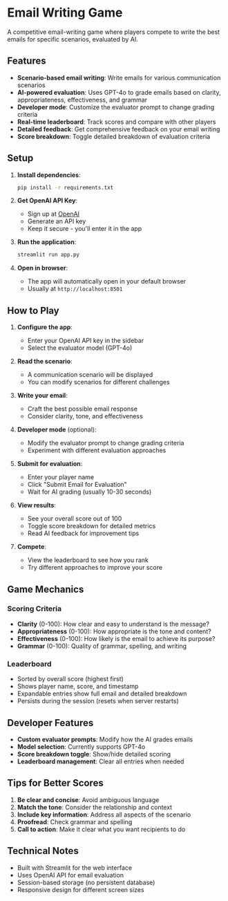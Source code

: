 # Email Writing Game

A competitive email-writing game where players compete to write the best emails for specific scenarios, evaluated by AI.

## Features

- **Scenario-based email writing**: Write emails for various communication scenarios
- **AI-powered evaluation**: Uses GPT-4o to grade emails based on clarity, appropriateness, effectiveness, and grammar  
- **Developer mode**: Customize the evaluator prompt to change grading criteria
- **Real-time leaderboard**: Track scores and compare with other players
- **Detailed feedback**: Get comprehensive feedback on your email writing
- **Score breakdown**: Toggle detailed breakdown of evaluation criteria

## Setup

1. **Install dependencies**:
   ```bash
   pip install -r requirements.txt
   ```

2. **Get OpenAI API Key**:
   - Sign up at [OpenAI](https://platform.openai.com/)
   - Generate an API key
   - Keep it secure - you'll enter it in the app

3. **Run the application**:
   ```bash
   streamlit run app.py
   ```

4. **Open in browser**:
   - The app will automatically open in your default browser
   - Usually at `http://localhost:8501`

## How to Play

1. **Configure the app**:
   - Enter your OpenAI API key in the sidebar
   - Select the evaluator model (GPT-4o)

2. **Read the scenario**:
   - A communication scenario will be displayed
   - You can modify scenarios for different challenges

3. **Write your email**:
   - Craft the best possible email response
   - Consider clarity, tone, and effectiveness

4. **Developer mode** (optional):
   - Modify the evaluator prompt to change grading criteria
   - Experiment with different evaluation approaches

5. **Submit for evaluation**:
   - Enter your player name
   - Click "Submit Email for Evaluation"
   - Wait for AI grading (usually 10-30 seconds)

6. **View results**:
   - See your overall score out of 100
   - Toggle score breakdown for detailed metrics
   - Read AI feedback for improvement tips

7. **Compete**:
   - View the leaderboard to see how you rank
   - Try different approaches to improve your score

## Game Mechanics

### Scoring Criteria
- **Clarity** (0-100): How clear and easy to understand is the message?
- **Appropriateness** (0-100): How appropriate is the tone and content?
- **Effectiveness** (0-100): How likely is the email to achieve its purpose?
- **Grammar** (0-100): Quality of grammar, spelling, and writing

### Leaderboard
- Sorted by overall score (highest first)
- Shows player name, score, and timestamp
- Expandable entries show full email and detailed breakdown
- Persists during the session (resets when server restarts)

## Developer Features

- **Custom evaluator prompts**: Modify how the AI grades emails
- **Model selection**: Currently supports GPT-4o
- **Score breakdown toggle**: Show/hide detailed scoring
- **Leaderboard management**: Clear all entries when needed

## Tips for Better Scores

1. **Be clear and concise**: Avoid ambiguous language
2. **Match the tone**: Consider the relationship and context
3. **Include key information**: Address all aspects of the scenario  
4. **Proofread**: Check grammar and spelling
5. **Call to action**: Make it clear what you want recipients to do

## Technical Notes

- Built with Streamlit for the web interface
- Uses OpenAI API for email evaluation
- Session-based storage (no persistent database)
- Responsive design for different screen sizes 